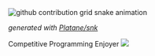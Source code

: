 <picture>
  <source media="(prefers-color-scheme: dark)" srcset="https://raw.githubusercontent.com/johnma02/johnma02/output/github-contribution-grid-snake-dark.svg">
  <source media="(prefers-color-scheme: light)" srcset="https://raw.githubusercontent.com/johnma02/johnma02/output/github-contribution-grid-snake.svg">
  <img alt="github contribution grid snake animation" src="https://raw.githubusercontent.com/johnma02/johnma02/output/github-contribution-grid-snake.svg">
</picture>

_generated with [Platane/snk](https://github.com/Platane/snk)_

Competitive Programming Enjoyer
<img src="https://cdn.jsdelivr.net/gh/devicons/devicon/icons/docker/docker-plain.svg" />
